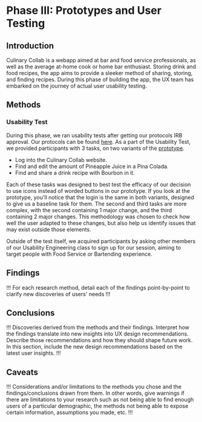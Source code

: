 # Phase III: Prototypes and User Testing

## Introduction

Culinary Collab is a webapp aimed at bar and food service professionals, as well as the average at-home cook or home bar enthusiast. Storing drink and food recipes, the app aims to provide a sleeker method of sharing, storing, and finding recipes. During this phase of building the app, the UX team has embarked on the journey of actual user usability testing. 

## Methods

### Usability Test

During this phase, we ran usability tests after getting our protocols IRB approval. Our protocols can be found [here](../protocol/). As a part of the Usability Test, we provided participants with 3 tasks, on two variants of the [prototype](../prototypes/).

- Log into the Culinary Collab website.
- Find and edit the amount of Pineapple Juice in a Pina Colada. 
- Find and share a drink recipe with Bourbon in it.

Each of these tasks was designed to best test the efficacy of our decision to use icons instead of worded buttons in our prototype. If you look at the prototype, you'll notice that the login is the same in both variants, designed to give us a baseline task for them. The second and third tasks are more complex, with the second containing 1 major change, and the third containing 2 major changes. This methodology was chosen to check how well the user adapted to these changes, but also help us identify issues that may exist outside those elements.

Outside of the test itself, we acquired participants by asking other members of our Usability Engineering class to sign up for our session, aiming to target people with Food Service or Bartending experience.

## Findings

!!! For each research method, detail each of the findings point-by-point to clarify new discoveries of users' needs !!!

## Conclusions

!!! Discoveries derived from the methods and their findings. Interpret how the findings translate into new insights into UX design recommendations. Describe those recommendations and how they should shape future work. In this section, include the new design recommendations based on the latest user insights. !!!

## Caveats

!!! Considerations and/or limitations to the methods you chose and the findings/conclusions drawn from them. In other words, give warnings if there are limitations to your research such as not being able to find enough users of a particular demographic, the methods not being able to expose certain information, assumptions you made, etc. !!!
